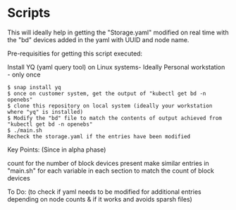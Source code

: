 # Scripts

This will ideally help in getting the "Storage.yaml" modified on real time with the "bd" devices added in the yaml with UUID and node name.

Pre-requisities for getting this script executed:

Install YQ (yaml query tool) on Linux systems- Ideally Personal workstation - only once

```
$ snap install yq
$ once on customer system, get the output of "kubectl get bd -n openebs"
$ clone this repository on local system (ideally your workstation where "yq" is installed)
$ Modify the "bd" file to match the contents of output achieved from "kubectl get bd -n openebs"
$ ./main.sh
Recheck the storage.yaml if the entries have been modified
```

Key Points: (Since in alpha phase)

count for the number of block devices present
make similar entries in "main.sh" for each variable in each section to match the count of block devices

To Do: (to check if yaml needs to be modified for additional entries depending on node counts & if it works and avoids sparsh files)
